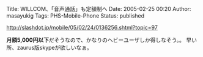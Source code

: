 Title: WILLCOM、「音声通話」も定額制へ
Date: 2005-02-25 00:20
Author: masayukig
Tags: PHS-Mobile-Phone
Status: published

<http://slashdot.jp/mobile/05/02/24/0136256.shtml?topic=97>

**月額5,000円以下**だそうなので、かなりのヘビーユーザしか得しなそう。。
早い所、zaurus版skypeが欲しいなぁ。
